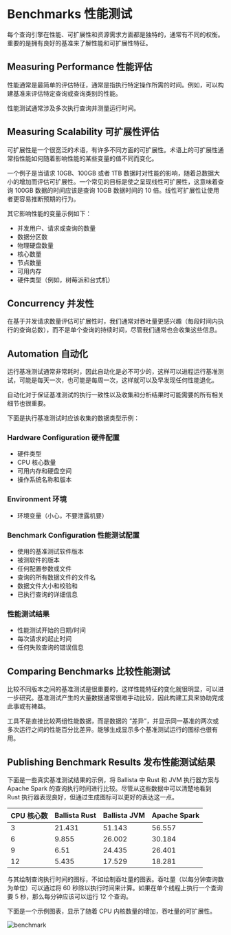# Benchmarks 性能测试

每个查询引擎在性能、可扩展性和资源需求方面都是独特的，通常有不同的权衡。重要的是拥有良好的基准来了解性能和可扩展性特征。

## Measuring Performance 性能评估

性能通常是最简单的评估特征，通常是指执行特定操作所需的时间。例如，可以构建基准来评估特定查询或查询类别的性能。

性能测试通常涉及多次执行查询并测量运行时间。

## Measuring Scalability 可扩展性评估

可扩展性是一个很宽泛的术语，有许多不同方面的可扩展性。术语上的可扩展性通常指性能如何随着影响性能的某些变量的值不同而变化。

一个例子是当请求 10GB、100GB 或者 1TB 数据时对性能的影响，随着总数据大小的增加而评估可扩展性。一个常见的目标是使之呈现线性可扩展性，这意味着查询 100GB 数据的时间应该是查询 10GB 数据时间的 10 倍。线性可扩展性让使用者更容易推断预期的行为。

其它影响性能的变量示例如下：

- 并发用户、请求或查询的数量
- 数据分区数
- 物理硬盘数量
- 核心数量
- 节点数量
- 可用内存
- 硬件类型（例如，树莓派和台式机）

## Concurrency 并发性

在基于并发请求数量评估可扩展性时，我们通常对吞吐量更感兴趣（每段时间内执行的查询总数），而不是单个查询的持续时间，尽管我们通常也会收集这些信息。

## Automation 自动化

运行基准测试通常非常耗时，因此自动化是必不可少的，这样可以进程运行基准测试，可能是每天一次，也可能是每周一次，这样就可以及早发现任何性能退化。

自动化对于保证基准测试的执行一致性以及收集和分析结果时可能需要的所有相关细节也很重要。

下面是执行基准测试时应该收集的数据类型示例：

### Hardware Configuration 硬件配置

- 硬件类型
- CPU 核心数量
- 可用内存和硬盘空间
- 操作系统名称和版本

### Environment 环境

- 环境变量（小心，不要泄露机要）

### Benchmark Configuration 性能测试配置

- 使用的基准测试软件版本
- 被测软件的版本
- 任何配置参数或文件
- 查询的所有数据文件的文件名
- 数据文件大小和校验和
- 已执行查询的详细信息

### 性能测试结果

- 性能测试开始的日期/时间
- 每次请求的起止时间
- 任何失败查询的错误信息

## Comparing Benchmarks 比较性能测试

比较不同版本之间的基准测试是很重要的，这样性能特征的变化就很明显，可以进一步研究。基准测试产生的大量数据通常很难手动比较，因此构建工具来协助完成此事或有裨益。

工具不是直接比较两组性能数据，而是数据的 “差异”，并显示同一基准的两次或多次运行之间的性能百分比差异。能够生成显示多个基准测试运行的图标也很有用。

## Publishing Benchmark Results 发布性能测试结果

下面是一些真实基准测试结果的示例，将 Ballista 中 Rust 和 JVM 执行器方案与 Apache Spark 的查询执行时间进行比较。尽管从这些数据中可以清楚地看到 Rust 执行器表现良好，但通过生成图标可以更好的表达这一点。

|CPU 核心数|Ballista Rust|Ballista JVM|Apache Spark|
|:-|:-|:-|:-|
|3|21.431|51.143|56.557|
|6|9.855|26.002|30.184|
|9|6.51|24.435|26.401|
|12|5.435|17.529|18.281|

与其绘制查询执行时间的图标，不如绘制吞吐量的图表。吞吐量（以每分钟查询数为单位）可以通过将 60 秒除以执行时间来计算。如果在单个线程上执行一个查询要 5 秒，那么每分钟应该可以运行 12 个查询。

下面是一个示例图表，显示了随着 CPU 内核数量的增加，吞吐量的可扩展性。

![benchmark](https://howqueryengineswork.com/resources/bench-desktop-0.2.5-SNAPSHOT.svg)